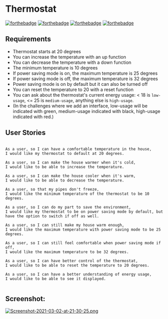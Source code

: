 # Thermostat

[![forthebadge](https://forthebadge.com/images/badges/made-with-javascript.svg)](https://forthebadge.com) [![forthebadge](https://forthebadge.com/images/badges/uses-css.svg)](https://forthebadge.com) [![forthebadge](https://forthebadge.com/images/badges/uses-html.svg)](https://forthebadge.com) [![forthebadge](https://forthebadge.com/images/badges/uses-git.svg)](https://forthebadge.com)

## Requirements

* Thermostat starts at 20 degrees
* You can increase the temperature with an up function
* You can decrease the temperature with a down function
* The minimum temperature is 10 degrees
* If power saving mode is on, the maximum temperature is 25 degrees
* If power saving mode is off, the maximum temperature is 32 degrees
* Power saving mode is on by default but it can also be turned off
* You can reset the temperature to 20 with a reset function
* You can ask about the thermostat's current energy usage: < 18 is `low-usage`, <= 25 is `medium-usage`, anything else is `high-usage`.
* (In the challenges where we add an interface, low-usage will be indicated with green, medium-usage indicated with black, high-usage indicated with red.)

## User Stories

```

As a user, so I can have a comfortable temperature in the house,
I would like my thermostat to default at 20 degrees.

As a user, so I can make the house warmer when it's cold,
I would like to be able to increase the temperature.

As a user, so I can make the house cooler when it's warm,
I would like to be able to decrease the temperature.

As a user, so that my pipes don't freeze,
I would like the minimum temperature of the thermostat to be 10 degrees.

As a user, so I can do my part to save the environment,
I would like my thermostat to be on power saving mode by default, but have the option to switch if off as well.

As a user, so I can still make my house warm enough,
I would like the maximum temperature with power saving mode to be 25 degrees.

As a user, so I can still feel comfortable when power saving mode if off,
I would like the maximum temperature to be 32 degrees.

As a user, so I can have better control of the thermostat,
I would like to be able to reset the temperature to 20 degrees.

As a user, so I can have a better understanding of energy usage,
I would like to be able to see it displayed.


```

## Screenshot:
[![Screenshot-2021-03-02-at-21-30-25.png](https://i.postimg.cc/Kz6Sv4Mb/Screenshot-2021-03-02-at-21-30-25.png)](https://postimg.cc/k6vhTJsY)
